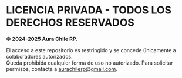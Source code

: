 # LICENCIA PRIVADA - TODOS LOS DERECHOS RESERVADOS  
**© 2024-2025 Aura Chile RP.**

El acceso a este repositorio es restringido y se concede únicamente a colaboradores autorizados.  
Queda prohibida cualquier forma de uso no autorizado. Para solicitar permisos, contacta a aurachilerp@gmail.com.  
